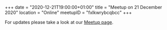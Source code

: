 +++
date = "2020-12-21T19:00:00+01:00"
title = "Meetup on 21 December 2020"
location = "Online"
meetupID = "fxlkwrybcqbcc"
+++

For updates please take a look at our
[Meetup page](https://www.meetup.com/Graz-Open-Source-Meetup/events/fxlkwrybcqbcc/).
